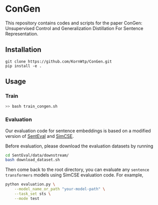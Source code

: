 # ConGen
This repository contains codes and scripts for the paper ConGen: Unsupervised Control and Generalization Distillation For Sentence Representation.

## Installation
```
git clone https://github.com/KornWtp/ConGen.git
pip install -e .
``` 

## Usage
### Train
```bash
>> bash train_congen.sh
```

### Evaluation
Our evaluation code for sentence embeddings is based on a modified version of [SentEval](https://github.com/facebookresearch/SentEval) and [SimCSE](https://github.com/princeton-nlp/SimCSE).

Before evaluation, please download the evaluation datasets by running
```bash
cd SentEval/data/downstream/
bash download_dataset.sh
```

Then come back to the root directory, you can evaluate any `sentence transformers` models using SimCSE evaluation code. For example,
```bash
python evaluation.py \
    --model_name_or_path "your-model-path" \
    --task_set sts \
    --mode test
```